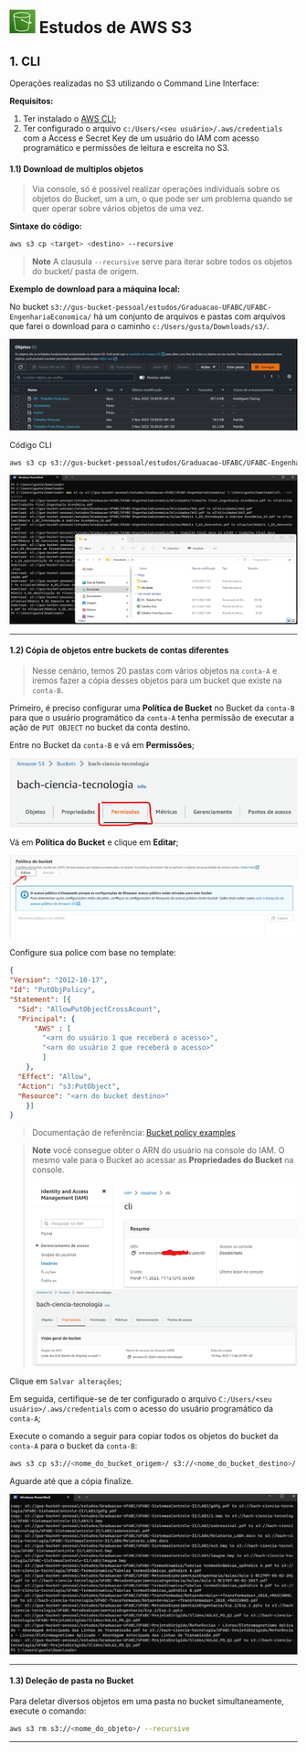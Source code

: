 # ![S3](imagens/S3.png "Ícone do AWS S3") Estudos de AWS S3


## 1. CLI

Operações realizadas no S3 utilizando o Command Line Interface:

**Requisitos:**

1. Ter instalado o [AWS CLI](https://docs.aws.amazon.com/cli/latest/userguide/getting-started-install.html);
2. Ter configurado o arquivo `c:/Users/<seu usuário>/.aws/credentials` com a Access e Secret Key de um usuário do IAM com acesso programático e permissões de leitura e escreita no S3.

#### 1.1) Download de multiplos objetos

> Via console, só é possível realizar operações individuais sobre os objetos do Bucket, um a um, o que pode ser um problema quando se quer operar sobre vários objetos de uma vez.

**Sintaxe do código:**

```BASH
aws s3 cp <target> <destino> --recursive
```
> **Note**
> A clausula `--recursive` serve para iterar sobre todos os objetos do bucket/ pasta de origem.


**Exemplo de download para a máquina local:**

No bucket `s3://gus-bucket-pessoal/estudos/Graduacao-UFABC/UFABC-EngenhariaEconomica/` há um conjunto de arquivos e pastas com arquivos que farei o download para o caminho `c:/Users/gusta/Downloads/s3/`.

![S3 Objects](imagens/S3-objects.png "S3 Objects")

Código CLI
```BASH
aws s3 cp s3://gus-bucket-pessoal/estudos/Graduacao-UFABC/UFABC-EngenhariaEconomica/ C:\Users\gusta\Downloads\s3\ --recursive
```
![Download dos Objetos do S3](imagens/S3-downloads.png "Download dos Objetos do S3")

---

#### 1.2) Cópia de objetos entre buckets de contas diferentes

> Nesse cenário, temos 20 pastas com vários objetos na `conta-A` e iremos fazer a cópia desses objetos para um bucket que existe na `conta-B`.

Primeiro, é preciso configurar uma **Política de Bucket** no Bucket da `conta-B` para que o usuário programático da `conta-A` tenha permissão de executar a ação de `PUT OBJECT` no bucket da conta destino.

Entre no Bucket da `conta-B` e vá em **Permissões**;

![Permissões do Bucket](imagens/S3-bucket-permissions.png "Permissões do Bucket")

Vá em **Política do Bucket** e clique em **Editar**;

![Editar permissões do Bucket](imagens/S3-edit-permissions.png "Editar permissões do Bucket")

Configure sua police com base no template:

```JSON
{
"Version": "2012-10-17",
"Id": "PutObjPolicy",
"Statement": [{
  "Sid": "AllowPutObjectCrossAcount",
  "Principal": {
      "AWS" : [
        "<arn do usuário 1 que receberá o acesso>",
        "<arn do usuário 2 que receberá o acesso>"
        ]
    },
  "Effect": "Allow",
  "Action": "s3:PutObject",
  "Resource": "<arn do bucket destino>"
    }]
}
```

> Documentação de referência: [Bucket policy examples](https://docs.aws.amazon.com/AmazonS3/latest/userguide/example-bucket-policies.html)

> **Note**
> você consegue obter o ARN do usuário na console do IAM. O mesmo vale para o Bucket ao acessar as **Propriedades do Bucket** na console.
>
> ![IAM User ARN](imagens/IAM-user-arn.png "IAM User ARN")
> ![ARN do Bucket](imagens/S3-Properties.png "ARN do Bucket")

Clique em `Salvar alterações`;

Em seguida, certifique-se de ter configurado o arquivo `C:/Users/<seu usuário>/.aws/credentials` com o acesso do usuário programático da `conta-A`;

Execute o comando a seguir para copiar todos os objetos do bucket da `conta-A` para o bucket da `conta-B`:

```BASH
aws s3 cp s3://<nome_do_bucket_origem>/ s3://<nome_do_bucket_destino>/ --recursive
```

Aguarde até que a cópia finalize.

![S3 Cross Acount Copy Objects](imagens/S3-cross-account-copy.png "S3 Cross Acount Copy Objects")

---

#### 1.3) Deleção de pasta no Bucket

Para deletar diversos objetos em uma pasta no bucket simultaneamente, execute o comando:

```BASH
aws s3 rm s3://<nome_do_objeto>/ --recursive
```

---